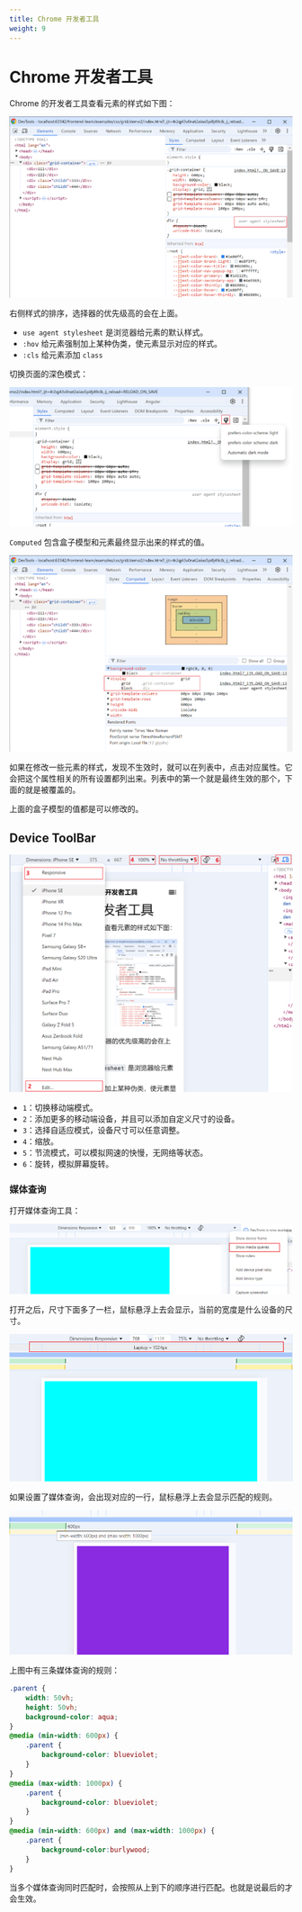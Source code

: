 ```yaml
---
title: Chrome 开发者工具
weight: 9
---
```


# Chrome 开发者工具

Chrome 的开发者工具查看元素的样式如下图：

![chrome-style](https://github.com/shipengqi/illustrations/blob/c0efa82375c756099df82a5c948cb093c3f2014b/frontend-learn/basic/chrome-style.png?raw=true)

右侧样式的排序，选择器的优先级高的会在上面。

- `use agent stylesheet` 是浏览器给元素的默认样式。
- `:hov` 给元素强制加上某种伪类，使元素显示对应的样式。
- `:cls` 给元素添加 `class`

切换页面的深色模式：

![chrome-scheme](https://github.com/shipengqi/illustrations/blob/c0efa82375c756099df82a5c948cb093c3f2014b/frontend-learn/basic/chrome-scheme.png?raw=true)

`Computed` 包含盒子模型和元素最终显示出来的样式的值。

![chrome-computed](https://github.com/shipengqi/illustrations/blob/c0efa82375c756099df82a5c948cb093c3f2014b/frontend-learn/basic/chrome-computed.png?raw=true)

如果在修改一些元素的样式，发现不生效时，就可以在列表中，点击对应属性。它会把这个属性相关的所有设置都列出来。列表中的第一个就是最终生效的那个，下面的就是被覆盖的。

上面的盒子模型的值都是可以修改的。


## Device ToolBar

![device-toolbar](https://github.com/shipengqi/illustrations/blob/96977c045d05bdc5cac7878bf23baa77f43558c3/frontend-learn/basic/device-toolbar.png?raw=true)

- `1`：切换移动端模式。
- `2`：添加更多的移动端设备，并且可以添加自定义尺寸的设备。
- `3`：选择自适应模式，设备尺寸可以任意调整。
- `4`：缩放。
- `5`：节流模式，可以模拟网速的快慢，无网络等状态。
- `6`：旋转，模拟屏幕旋转。


### 媒体查询

打开媒体查询工具：

![show-media-query](https://github.com/shipengqi/illustrations/blob/219420382199da4b0c0fc08158dc2fabcbb7cb36/frontend-learn/basic/show-media-query.png?raw=true)

打开之后，尺寸下面多了一栏，鼠标悬浮上去会显示，当前的宽度是什么设备的尺寸。

![media-query-tool](https://github.com/shipengqi/illustrations/blob/219420382199da4b0c0fc08158dc2fabcbb7cb36/frontend-learn/basic/media-query-tool.png?raw=true)

如果设置了媒体查询，会出现对应的一行，鼠标悬浮上去会显示匹配的规则。

![media-queries.png](https://github.com/shipengqi/illustrations/blob/219420382199da4b0c0fc08158dc2fabcbb7cb36/frontend-learn/basic/media-queries.png?raw=true)

上图中有三条媒体查询的规则：

```css
.parent {
    width: 50vh;
    height: 50vh;
    background-color: aqua;
}
@media (min-width: 600px) {
    .parent {
        background-color: blueviolet;
    }
}
@media (max-width: 1000px) {
    .parent {
        background-color: blueviolet;
    }
}
@media (min-width: 600px) and (max-width: 1000px) {
    .parent {
        background-color:burlywood;
    }
}
```

当多个媒体查询同时匹配时，会按照从上到下的顺序进行匹配。也就是说最后的才会生效。
